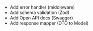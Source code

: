 - Add error handler (middleware)
- Add schema validation (Zod)
- Add Open API docs (Swagger)
- Add response mapper (DTO to Model)
